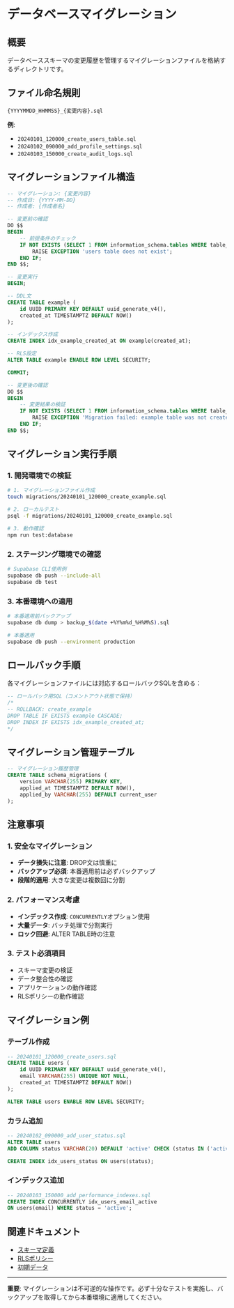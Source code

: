 # データベースマイグレーション

## 概要

データベーススキーマの変更履歴を管理するマイグレーションファイルを格納するディレクトリです。

## ファイル命名規則

```
{YYYYMMDD_HHMMSS}_{変更内容}.sql
```

**例**:
- `20240101_120000_create_users_table.sql`
- `20240102_090000_add_profile_settings.sql`
- `20240103_150000_create_audit_logs.sql`

## マイグレーションファイル構造

```sql
-- マイグレーション: {変更内容}
-- 作成日: {YYYY-MM-DD}
-- 作成者: {作成者名}

-- 変更前の確認
DO $$
BEGIN
    -- 前提条件のチェック
    IF NOT EXISTS (SELECT 1 FROM information_schema.tables WHERE table_name = 'users') THEN
        RAISE EXCEPTION 'users table does not exist';
    END IF;
END $$;

-- 変更実行
BEGIN;

-- DDL文
CREATE TABLE example (
    id UUID PRIMARY KEY DEFAULT uuid_generate_v4(),
    created_at TIMESTAMPTZ DEFAULT NOW()
);

-- インデックス作成
CREATE INDEX idx_example_created_at ON example(created_at);

-- RLS設定
ALTER TABLE example ENABLE ROW LEVEL SECURITY;

COMMIT;

-- 変更後の確認
DO $$
BEGIN
    -- 変更結果の検証
    IF NOT EXISTS (SELECT 1 FROM information_schema.tables WHERE table_name = 'example') THEN
        RAISE EXCEPTION 'Migration failed: example table was not created';
    END IF;
END $$;
```

## マイグレーション実行手順

### 1. 開発環境での検証
```bash
# 1. マイグレーションファイル作成
touch migrations/20240101_120000_create_example.sql

# 2. ローカルテスト
psql -f migrations/20240101_120000_create_example.sql

# 3. 動作確認
npm run test:database
```

### 2. ステージング環境での確認
```bash
# Supabase CLI使用例
supabase db push --include-all
supabase db test
```

### 3. 本番環境への適用
```bash
# 本番適用前バックアップ
supabase db dump > backup_$(date +%Y%m%d_%H%M%S).sql

# 本番適用
supabase db push --environment production
```

## ロールバック手順

各マイグレーションファイルには対応するロールバックSQLを含める：

```sql
-- ロールバック用SQL（コメントアウト状態で保持）
/*
-- ROLLBACK: create_example
DROP TABLE IF EXISTS example CASCADE;
DROP INDEX IF EXISTS idx_example_created_at;
*/
```

## マイグレーション管理テーブル

```sql
-- マイグレーション履歴管理
CREATE TABLE schema_migrations (
    version VARCHAR(255) PRIMARY KEY,
    applied_at TIMESTAMPTZ DEFAULT NOW(),
    applied_by VARCHAR(255) DEFAULT current_user
);
```

## 注意事項

### 1. 安全なマイグレーション
- **データ損失に注意**: DROP文は慎重に
- **バックアップ必須**: 本番適用前は必ずバックアップ
- **段階的適用**: 大きな変更は複数回に分割

### 2. パフォーマンス考慮
- **インデックス作成**: `CONCURRENTLY`オプション使用
- **大量データ**: バッチ処理で分割実行
- **ロック回避**: ALTER TABLE時の注意

### 3. テスト必須項目
- スキーマ変更の検証
- データ整合性の確認
- アプリケーションの動作確認
- RLSポリシーの動作確認

## マイグレーション例

### テーブル作成
```sql
-- 20240101_120000_create_users.sql
CREATE TABLE users (
    id UUID PRIMARY KEY DEFAULT uuid_generate_v4(),
    email VARCHAR(255) UNIQUE NOT NULL,
    created_at TIMESTAMPTZ DEFAULT NOW()
);

ALTER TABLE users ENABLE ROW LEVEL SECURITY;
```

### カラム追加
```sql
-- 20240102_090000_add_user_status.sql
ALTER TABLE users 
ADD COLUMN status VARCHAR(20) DEFAULT 'active' CHECK (status IN ('active', 'inactive', 'suspended'));

CREATE INDEX idx_users_status ON users(status);
```

### インデックス追加
```sql
-- 20240103_150000_add_performance_indexes.sql
CREATE INDEX CONCURRENTLY idx_users_email_active 
ON users(email) WHERE status = 'active';
```

## 関連ドキュメント

- [スキーマ定義](../schema.md)
- [RLSポリシー](../policies/README.md)
- [初期データ](../seeds/README.md)

---

**重要**: マイグレーションは不可逆的な操作です。必ず十分なテストを実施し、バックアップを取得してから本番環境に適用してください。